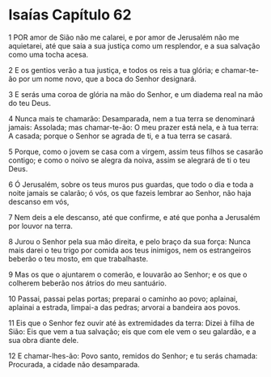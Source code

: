 # Isaías Capítulo 62

1	POR amor de Sião não me calarei, e por amor de Jerusalém não me aquietarei, até que saia a sua justiça como um resplendor, e a sua salvação como uma tocha acesa.

2	E os gentios verão a tua justiça, e todos os reis a tua glória; e chamar-te-ão por um nome novo, que a boca do Senhor designará.

3	E serás uma coroa de glória na mão do Senhor, e um diadema real na mão do teu Deus.

4	Nunca mais te chamarão: Desamparada, nem a tua terra se denominará jamais: Assolada; mas chamar-te-ão: O meu prazer está nela, e à tua terra: A casada; porque o Senhor se agrada de ti, e a tua terra se casará.

5	Porque, como o jovem se casa com a virgem, assim teus filhos se casarão contigo; e como o noivo se alegra da noiva, assim se alegrará de ti o teu Deus.

6	Ó Jerusalém, sobre os teus muros pus guardas, que todo o dia e toda a noite jamais se calarão; ó vós, os que fazeis lembrar ao Senhor, não haja descanso em vós,

7	Nem deis a ele descanso, até que confirme, e até que ponha a Jerusalém por louvor na terra.

8	Jurou o Senhor pela sua mão direita, e pelo braço da sua força: Nunca mais darei o teu trigo por comida aos teus inimigos, nem os estrangeiros beberão o teu mosto, em que trabalhaste.

9	Mas os que o ajuntarem o comerão, e louvarão ao Senhor; e os que o colherem beberão nos átrios do meu santuário.

10	Passai, passai pelas portas; preparai o caminho ao povo; aplainai, aplainai a estrada, limpai-a das pedras; arvorai a bandeira aos povos.

11	Eis que o Senhor fez ouvir até às extremidades da terra: Dizei à filha de Sião: Eis que vem a tua salvação; eis que com ele vem o seu galardão, e a sua obra diante dele.

12	E chamar-lhes-ão: Povo santo, remidos do Senhor; e tu serás chamada: Procurada, a cidade não desamparada.

